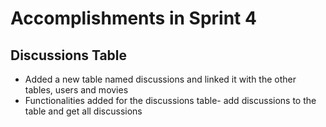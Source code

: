# Accomplishments in Sprint 4

## Discussions Table 
* Added a new table named discussions and linked it with the other tables, users and movies
* Functionalities added for the discussions table- add discussions to the table and get all discussions
